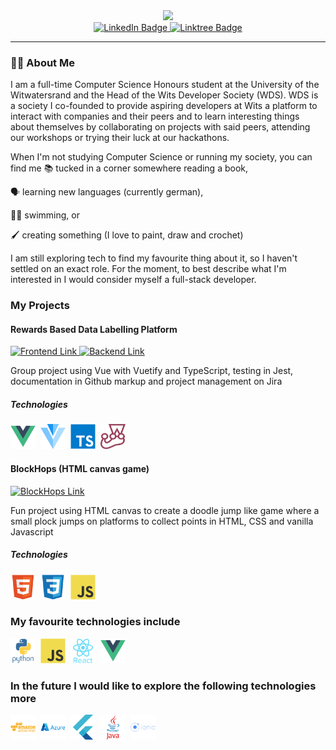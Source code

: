 <div id="header" align="center">
  <img src="https://drive.google.com/uc?export=view&id=1uODqXryuYz97vFVwgrkhLcTNx9MUm0F1" width="100"/>
</div>
<div id="badges" align="center">
  <a href="https://www.linkedin.com/in/je-mekruger-baartjes/">
    <img src="https://img.shields.io/badge/LinkedIn-blue?style=for-the-badge&logo=linkedin&logoColor=white" alt="LinkedIn Badge"/>
  </a>
  <a href="https://linktr.ee/witsdevsoc">
    <img src="https://img.shields.io/badge/Linktree-green?logo=linktree&logoColor=white&style=for-the-badge" alt="Linktree Badge"/>
  </a>
</div>

---

### :woman_technologist: About Me
I am a full-time Computer Science Honours student at the University of the Witwatersrand and the Head of the Wits Developer Society (WDS). WDS is a society I co-founded to provide aspiring developers at Wits a platform to interact with companies and their peers and to learn interesting things about themselves by collaborating on projects with said peers, attending our workshops or trying their luck at our hackathons.

When I'm not studying Computer Science or running my society, you can find me
📚 tucked in a corner somewhere reading a book,

🗣 learning new languages (currently german),

🏊‍♀️ swimming, or

🖌️ creating something (I love to paint, draw and crochet)


I am still exploring tech to find my favourite thing about it, so I haven't settled on an exact role. For the moment, to best describe what I'm interested in I would consider myself a full-stack developer.

### My Projects
<div id="projects">
  
  <div id="rewards-based-data-labelling">
    <h4> Rewards Based Data Labelling Platform </h4>
    <a href="https://github.com/Jem-Kaybi/reward-based-data-labelling">
      <img src="https://img.shields.io/badge/-frontend-lightgrey?style=for-the-badge&logoColor=white" alt="Frontend Link"/>
    </a>
    <a href="https://github.com/Jem-Kaybi/reward-based-data-labelling-server">
      <img src="https://img.shields.io/badge/-backend-lightgrey?style=for-the-badge&logoColor=white" alt="Backend Link"/>
    </a>
    <p> Group project using Vue with Vuetify and TypeScript, testing in Jest, documentation in Github markup and project management on Jira </p>
    <h5> Technologies </h5>
    <div id="technologies">
      <img src="https://github.com/devicons/devicon/blob/master/icons/vuejs/vuejs-original.svg" title="Vue" alt="Vue" width="40" height="40"/>&nbsp;
      <img src="https://github.com/devicons/devicon/blob/master/icons/vuetify/vuetify-original.svg" title="Vuetify" alt="Vuetify" width="40" height="40"/>&nbsp;
      <img src="https://github.com/devicons/devicon/blob/master/icons/typescript/typescript-original.svg" title="TypeScript" alt="TypeScript" width="40" height="40"/>&nbsp;
      <img src="https://github.com/devicons/devicon/blob/master/icons/jest/jest-plain.svg" title="Jest" alt="Jest" width="40" height="40"/>&nbsp;
    </div>
  </div>
  
  <div id="blockhops">
    <h4> BlockHops (HTML canvas game) </h4>
    <a href="https://jem-kaybis.github.io/BlockHops/">
      <img src="https://img.shields.io/badge/-See Game-lightgrey?style=for-the-badge&logoColor=white" alt="BlockHops Link"/>
    </a>
    <p> Fun project using HTML canvas to create a doodle jump like game where a small plock jumps on platforms to collect points in HTML, CSS and vanilla Javascript </p>
    <h5> Technologies </h5>
    <div id="technologies">
      <img src="https://github.com/devicons/devicon/blob/master/icons/html5/html5-original.svg" title="HTML" alt="HTML" width="40" height="40"/>&nbsp;
      <img src="https://github.com/devicons/devicon/blob/master/icons/css3/css3-original.svg" title="CSS" alt="CSS" width="40" height="40"/>&nbsp;
      <img src="https://github.com/devicons/devicon/blob/master/icons/javascript/javascript-original.svg" title="JavaScript" alt="JavaScript" width="40" height="40"/>&nbsp;
     </div>
  </div>

</div>


### My favourite technologies include
<div>
  <img src="https://github.com/devicons/devicon/blob/master/icons/python/python-original-wordmark.svg" title="Python" alt="Python" width="40" height="40"/>&nbsp;
  <img src="https://github.com/devicons/devicon/blob/master/icons/javascript/javascript-original.svg" title="JavaScript" alt="JavaScript" width="40" height="40"/>&nbsp;
  <img src="https://github.com/devicons/devicon/blob/master/icons/react/react-original-wordmark.svg" title="React" alt="React" width="40" height="40"/>&nbsp;
  <img src="https://github.com/devicons/devicon/blob/master/icons/vuejs/vuejs-original.svg" title="React" alt="Vue" width="40" height="40"/>&nbsp;
</div>

### In the future I would like to explore the following technologies more
<img src="https://github.com/devicons/devicon/blob/master/icons/amazonwebservices/amazonwebservices-plain-wordmark.svg" title="AWS" alt="AWS" width="40" height="40"/>&nbsp;
<img src="https://github.com/devicons/devicon/blob/master/icons/azure/azure-original-wordmark.svg" title="Java" alt="Java" width="40" height="40"/>&nbsp;
<img src="https://github.com/devicons/devicon/blob/master/icons/flutter/flutter-original.svg" title="Flutter" alt="Flutter" width="40" height="40"/>&nbsp;
<img src="https://github.com/devicons/devicon/blob/master/icons/java/java-original-wordmark.svg" title="Java" alt="Java" width="40" height="40"/>&nbsp;
<img src="https://github.com/devicons/devicon/blob/master/icons/ionic/ionic-original-wordmark.svg" title="Java" alt="Java" width="40" height="40"/>&nbsp;

